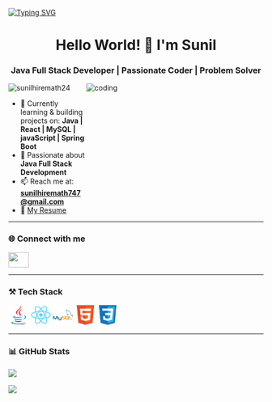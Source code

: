<!-- Animated Banner -->
[![Typing SVG](https://readme-typing-svg.demolab.com?font=Fira+Code&size=30&pause=1000&background=323232F9&center=true&width=1000&height=250&lines=⚙️+Engineering+excellence+in+every+line+of+code;💻+Full+Stack+Java+Developer;✨+Transforming+Ideas+into+Scalable+Solutions)](https://git.io/typing-svg)

<h1 align="center">Hello World! 👋 I'm Sunil</h1>
<h3 align="center">Java Full Stack Developer | Passionate Coder | Problem Solver</h3>

<img align="right" alt="coding" height="250" width="350" src="https://github.com/sunilhiremath24/sunilhiremath24/blob/main/coding.gif">

<p align="left"> 
  <img src="https://komarev.com/ghpvc/?username=sunilhiremath24&label=Profile%20views&color=0e75b6&style=flat" alt="sunilhiremath24" /> 
</p>

- 💼 Currently learning & building projects on: **Java | React | MySQL | javaScript | Spring Boot**
- 🚀 Passionate about **Java Full Stack Development**
- 📫 Reach me at: **sunilhiremath747@gmail.com**
- 📄 [My Resume](https://github.com/sunilhiremath24/my_resume/blob/main/Sunil_Resume.pdf)

---

### 🌐 Connect with me
<p align="left">
<a href="https://linkedin.com/in/sunil24hiremath" target="blank"><img align="center" src="https://raw.githubusercontent.com/rahuldkjain/github-profile-readme-generator/master/src/images/icons/Social/linked-in-alt.svg" height="30" width="40" /></a>
</p>

---

### ⚒️ Tech Stack
<p align="left"> 
  <img src="https://raw.githubusercontent.com/devicons/devicon/master/icons/java/java-original.svg" alt="java" width="40" height="40"/>
  <img src="https://raw.githubusercontent.com/devicons/devicon/master/icons/react/react-original.svg" alt="react" width="40" height="40"/>
  <img src="https://raw.githubusercontent.com/devicons/devicon/master/icons/mysql/mysql-original-wordmark.svg" alt="mysql" width="40" height="40"/>
  <img src="https://raw.githubusercontent.com/devicons/devicon/master/icons/html5/html5-original.svg" alt="html" width="40" height="40"/>
  <img src="https://raw.githubusercontent.com/devicons/devicon/master/icons/css3/css3-original.svg" alt="css" width="40" height="40"/>
</p>

---

### 📊 GitHub Stats
<p>
<img align="center" src="https://github-readme-stats.vercel.app/api?username=sunilhiremath24&show_icons=true&theme=radical" />
</p>
<p>
<img align="center" src="https://github-readme-streak-stats.herokuapp.com/?user=sunilhiremath24&theme=radical" />
</p>
